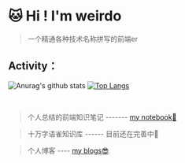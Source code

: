 
# 🐱 Hi ! I'm weirdo

> 一个精通各种技术名称拼写的前端er


## Activity：


![Anurag's github stats](https://github-readme-stats.vercel.app/api?username=2WeirDo&show_icons=true&theme=nightowl)
[![Top Langs](https://github-readme-stats.vercel.app/api/top-langs/?username=2WeirDo&layout=compact&hide=html)](https://github.com/anuraghazra/github-readme-stats)

<br/>



> 个人总结的前端知识笔记 -------  [my notebook📕](https://github.com/2WeirDo/notebook) 

> 十万字语雀知识库 ------ 目前还在完善中🤭

> 个人博客 ----  [my blogs😎](https://2weirdo.github.io/)


